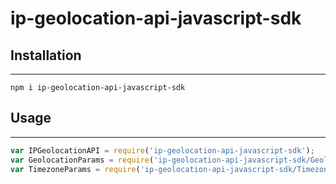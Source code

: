 # ip-geolocation-api-javascript-sdk

## Installation
------------

    npm i ip-geolocation-api-javascript-sdk
    
## Usage
-----

```js
var IPGeolocationAPI = require('ip-geolocation-api-javascript-sdk');
var GeolocationParams = require('ip-geolocation-api-javascript-sdk/GeolocationParams.js');
var TimezoneParams = require('ip-geolocation-api-javascript-sdk/TimezoneParams.js');

